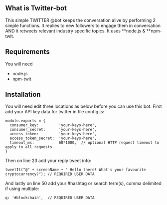 ## What is Twitter-bot

This simple TWITTER @bot keeps the conversation alive by performing 2 simple functions. It replies to new followers to engage them in conversation AND it retweets relevant industry specific topics. It uses **node.js & **npm-twit.


## Requirements 

You will need 

* node.js
* npm-twit

## Installation 

You will need edit three locations as below before you can use this bot. First add your API key data for twitter in file config.js:

```
module.exports = {
  consumer_key:         'your-keys-here',
  consumer_secret:      'your-keys-here',
  access_token:         'your-keys-here',
  access_token_secret:  'your-keys-here',
  timeout_ms:           60*1000,  // optional HTTP request timeout to apply to all requests.
}

```

Then on line 23 add your reply tweet info:

```
tweetIt("@" + screenName + " Hello there! What's your favourite cryptocurrency?"); // REQUIRED USER DATA
```

And lastly on line 50 add your #hashtag or search term(s), comma delimited if using multiple:

```
q: '#blockchain',  // REQUIRED USER DATA
```

